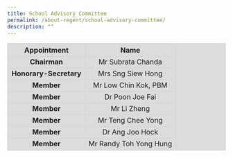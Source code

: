 ```yaml
---
title: School Advisory Committee
permalink: /about-regent/school-advisory-committee/
description: ""
---
```

<style>
table, th, td, thead {
  border:1px solid lightgrey;
  background-color: gainsboro;
	text-align: center
}
</style>

<table style="width:100%">
	<thead>	
		<tr>
			<th>Appointment</th>
			<th>Name</th>
		</tr>
	</thead>
	<tbody>
	<tr>
    <td><b>Chairman</b></td>
    <td>Mr Subrata Chanda</td>
  </tr>
  <tr>
    <td><b>Honorary-Secretary</b></td>
    <td>Mrs Sng Siew Hong</td>
  </tr>
  <tr>
    <td><b>Member</b></td>
    <td>Mr Low Chin Kok, PBM</td>
  </tr>
	<tr>
    <td><b>Member</b></td>
    <td>Dr Poon Joe Fai</td>
  </tr>
  <tr>
    <td><b>Member</b></td>
    <td>Mr Li Zheng</td>
  </tr>
  <tr>
    <td><b>Member</b></td>
    <td>Mr Teng Chee Yong</td>
  </tr>
  <tr>
    <td><b>Member</b></td>
    <td>Dr Ang Joo Hock</td>
  </tr>
  <tr>
    <td><b>Member</b></td>
    <td>Mr Randy Toh Yong Hung</td>
  </tr>
	</tbody>
</table>